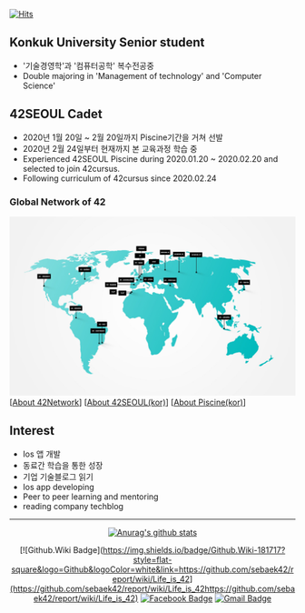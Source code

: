 [![Hits](https://hits.seeyoufarm.com/api/count/incr/badge.svg?url=https%3A%2F%2Fgithub.com%2Fsebaek42)](https://hits.seeyoufarm.com)

## Konkuk University Senior student
- '기술경영학'과 '컴퓨터공학' 복수전공중
- Double majoring in 'Management of technology' and 'Computer Science'

## 42SEOUL Cadet
- 2020년 1월 20일 ~ 2월 20일까지 Piscine기간을 거쳐 선발
- 2020년 2월 24일부터 현재까지 본 교육과정 학습 중
- Experienced 42SEOUL Piscine during 2020.01.20 ~ 2020.02.20 and selected to join 42cursus.
- Following curriculum of 42cursus since 2020.02.24
### Global Network of 42
![42network](https://github.com/sebaek42/sebaek42/blob/master/42network.jpeg)
[[About 42Network](https://www.codam.nl/en/the-42-network)] [[About 42SEOUL(kor)](https://42seoul.kr/about)]
 [[About Piscine(kor)](https://news.joins.com/article/23695249)]

## Interest
- Ios 앱 개발
- 동료간 학습을 통한 성장
- 기업 기술블로그 읽기
- Ios app developing
- Peer to peer learning and mentoring
- reading company techblog
<hr>

<div align=center>
  
  [![Anurag's github stats](https://github-readme-stats.vercel.app/api?username=sebaek)](https://github.com/anuraghazra/github-readme-stats)

</div>

<div align=center>
 
[![Github.Wiki Badge](https://img.shields.io/badge/Github.Wiki-181717?style=flat-square&logo=Github&logoColor=white&link=https://github.com/sebaek42/report/wiki/Life_is_42](https://github.com/sebaek42/report/wiki/Life_is_42https://github.com/sebaek42/report/wiki/Life_is_42)
[![Facebook Badge](https://img.shields.io/badge/facebook-1877f2?style=flat-square&logo=facebook&logoColor=white&link=https://www.facebook.com/sebaek)](https://www.facebook.com/profile.php?id=100002391583668)
[![Gmail Badge](https://img.shields.io/badge/Gmail-d14836?style=flat-square&logo=Gmail&logoColor=white&link=mailto:snugyun01@gmail.com)](mailto:jnseungho100@gmail.com)

</div>
